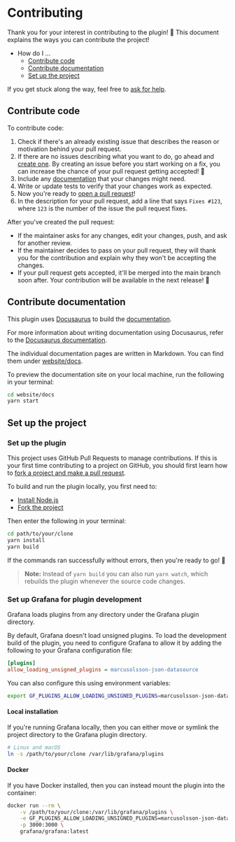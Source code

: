# Contributing

Thank you for your interest in contributing to the plugin! 🙏 This document explains the ways you can contribute the project!

- How do I ...
  - [Contribute code](#contribute-code)
  - [Contribute documentation](#contribute-documentation)
  - [Set up the project](#set-up-the-project)

If you get stuck along the way, feel free to [ask for help](https://github.com/grafana/grafana-json-datasource/discussions/new?category=q-a).

## Contribute code

To contribute code:

1. Check if there's an already existing issue that describes the reason or motivation behind your pull request.
2. If there are no issues describing what you want to do, go ahead and [create one](https://github.com/grafana/grafana-json-datasource/issues/new). By creating an issue before you start working on a fix, you can increase the chance of your pull request getting accepted! 💪
3. Include any [documentation](contribute-documentation) that your changes might need.
4. Write or update tests to verify that your changes work as expected.
5. Now you're ready to [open a pull request](https://github.com/grafana/grafana-json-datasource/compare)!
6. In the description for your pull request, add a line that says `Fixes #123`, where `123` is the number of the issue the pull request fixes.

After you've created the pull request:

- If the maintainer asks for any changes, edit your changes, push, and ask for another review.
- If the maintainer decides to pass on your pull request, they will thank you for the contribution and explain why they won't be accepting the changes.
- If your pull request gets accepted, it'll be merged into the main branch soon after. Your contribution will be available in the next release! 🎉

## Contribute documentation

This plugin uses [Docusaurus](https://docusaurus.io/) to build the [documentation](https://grafana.github.io/grafana-json-datasource).

For more information about writing documentation using Docusaurus, refer to the [Docusaurus documentation](https://docusaurus.io/docs/).

The individual documentation pages are written in Markdown. You can find them under [website/docs](website/docs).

To preview the documentation site on your local machine, run the following in your terminal:

```bash
cd website/docs
yarn start
```

## Set up the project

### Set up the plugin

This project uses GitHub Pull Requests to manage contributions. If this is your first time contributing to a project on GitHub, you should first learn how to [fork a project and make a pull request](https://guides.github.com/activities/forking/).

To build and run the plugin locally, you first need to:

- [Install Node.js](https://nodejs.org/en/download/)
- [Fork the project](https://guides.github.com/activities/forking/#fork)

Then enter the following in your terminal:

```bash
cd path/to/your/clone
yarn install
yarn build
```

If the commands ran successfully without errors, then you're ready to go! 🚀

> **Note:** Instead of `yarn build` you can also run `yarn watch`, which rebuilds the plugin whenever the source code changes.

### Set up Grafana for plugin development

Grafana loads plugins from any directory under the Grafana plugin directory.

By default, Grafana doesn't load unsigned plugins. To load the development build of the plugin, you need to configure Grafana to allow it by adding the following to your Grafana configuration file:

```ini
[plugins]
allow_loading_unsigned_plugins = marcusolsson-json-datasource
```

You can also configure this using environment variables:

```bash
export GF_PLUGINS_ALLOW_LOADING_UNSIGNED_PLUGINS=marcusolsson-json-datasource
```

#### Local installation

If you're running Grafana locally, then you can either move or symlink the project directory to the Grafana plugin directory.

```bash
# Linux and macOS
ln -s /path/to/your/clone /var/lib/grafana/plugins
```

#### Docker

If you have Docker installed, then you can instead mount the plugin into the container:

```bash
docker run --rm \
    -v /path/to/your/clone:/var/lib/grafana/plugins \
    -e GF_PLUGINS_ALLOW_LOADING_UNSIGNED_PLUGINS=marcusolsson-json-datasource \
    -p 3000:3000 \
    grafana/grafana:latest
```
